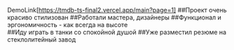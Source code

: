 DemoLink[https://tmdb-ts-final2.vercel.app/main?page=1]
##Проект очень красиво стилизован
##Работали мастера, дизайнеры
##Функционал и эргономичность - как всегда на высоте  
##Иду играть в танки со спокойной душой
##Уже разместил резюме на стеклолитейный завод
